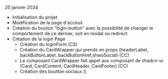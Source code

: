 20 janvier 2024

- Initialisation du projet
- Modification de la page d'acceuil
- Création du bouton "login-button" avec la possibilité de changer le comportement de ce dernier, soit en modal ou redirect
- Création de la login Page
  - Création du loginForm (CS)
  - Création du CardWrapper qui prends en props (headerLabel, backButtonLabel, backButtonHref,shwoSocial) (CC)
  - Le composant CardWrapper fait appel aux composant de shadcn-ui (Card, CardContent, CardHeader, CardFooter) (CC)
  - Création des boutton sociaux ()

